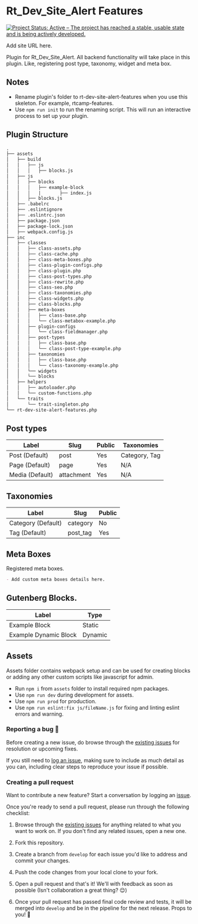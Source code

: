 # Rt_Dev_Site_Alert Features

[![Project Status: Active – The project has reached a stable, usable state and is being actively developed.](https://www.repostatus.org/badges/latest/active.svg)](https://www.repostatus.org/#active)


Add site URL here.

Plugin for Rt_Dev_Site_Alert. All backend functionality will take place in this plugin. Like, registering post type, taxonomy, widget and meta box.

## Notes

- Rename plugin's folder to rt-dev-site-alert-features when you use this skeleton. For example, rtcamp-features.
- Use `npm run init` to run the renaming script. This will run an interactive process to set up your plugin.

## Plugin Structure

```markdown
.
├── assets
│   ├── build
│   │   ├── js
│   │   │   ├── blocks.js
│   ├── js
│   │   ├── blocks
│   │   │   ├── example-block
│   │   │   |		├── index.js
│   │   ├── blocks.js
│   ├── .babelrc
│   ├── .eslintignore
│   ├── .eslintrc.json
│   ├── package.json
│   ├── package-lock.json
│   ├── webpack.config.js
├── inc
│   ├── classes
│   │   ├── class-assets.php
│   │   ├── class-cache.php
│   │   ├── class-meta-boxes.php
│   │   ├── class-plugin-configs.php
│   │   ├── class-plugin.php
│   │   ├── class-post-types.php
│   │   ├── class-rewrite.php
│   │   ├── class-seo.php
│   │   ├── class-taxonomies.php
│   │   ├── class-widgets.php
│   │   ├── class-blocks.php
│   │   ├── meta-boxes
│   │   │   ├── class-base.php
│   │   │   └── class-metabox-example.php
│   │   ├── plugin-configs
│   │   │   └── class-fieldmanager.php
│   │   ├── post-types
│   │   │   ├── class-base.php
│   │   │   └── class-post-type-example.php
│   │   ├── taxonomies
│   │   │   ├── class-base.php
│   │   │   └── class-taxonomy-example.php
│   │   └── widgets
│   │   └── blocks
│   ├── helpers
│   │   ├── autoloader.php
│   │   └── custom-functions.php
│   └── traits
│       └── trait-singleton.php
└── rt-dev-site-alert-features.php
```

## Post types

| Label                                     | Slug               | Public | Taxonomies                       |
|-------------------------------------------|--------------------|--------|----------------------------------|
| Post (Default)                            | post               | Yes    | Category, Tag                    |
| Page (Default)                            | page               | Yes    | N/A                              |
| Media (Default)                           | attachment         | Yes    | N/A                              |

## Taxonomies

| Label              | Slug               | Public |
|--------------------|--------------------|--------|
| Category (Default) | category           | No     |
| Tag (Default)      | post_tag           | Yes    |

## Meta Boxes

Registered meta boxes.

```markdown
- Add custom meta boxes details here.
```

## Gutenberg Blocks.
| Label                                     | Type               |
|-------------------------------------------|--------------------|
| Example Block                             | Static             |
| Example Dynamic Block                     | Dynamic            |


## Assets

Assets folder contains webpack setup and can be used for creating blocks or adding any other custom scripts like javascript for admin.

- Run `npm i` from `assets` folder to install required npm packages.
- Use `npm run dev` during development for assets.
- Use `npm run prod` for production.
- Use `npm run eslint:fix js/fileName.js` for fixing and linting eslint errors and warning.
### Reporting a bug 🐞

Before creating a new issue, do browse through the [existing issues](https://github.com/rtCamp/features-plugin-skeleton/issues) for resolution or upcoming fixes. 

If you still need to [log an issue](https://github.com/rtCamp/features-plugin-skeleton/issues/new), making sure to include as much detail as you can, including clear steps to reproduce your issue if possible.

### Creating a pull request

Want to contribute a new feature? Start a conversation by logging an [issue](https://github.com/rtCamp/features-plugin-skeleton/issues).

Once you're ready to send a pull request, please run through the following checklist: 

1. Browse through the [existing issues](https://github.com/rtCamp/features-plugin-skeleton/issues) for anything related to what you want to work on. If you don't find any related issues, open a new one.

1. Fork this repository.

1. Create a branch from `develop` for each issue you'd like to address and commit your changes.

1. Push the code changes from your local clone to your fork.

1. Open a pull request and that's it! We'll with feedback as soon as possible (Isn't collaboration a great thing? 😌)

1. Once your pull request has passed final code review and tests, it will be merged into `develop` and be in the pipeline for the next release. Props to you! 🎉
